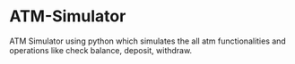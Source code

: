 # ATM-Simulator
ATM Simulator using python which simulates the all atm functionalities and operations like check balance, deposit, withdraw.
